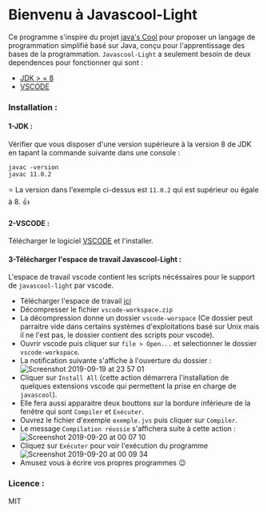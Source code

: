 # Bienvenu à Javascool-Light
Ce programme s'inspire du projet [java's Cool](javascool.gforge.inria.fr) pour proposer un langage de programmation simplifié basé sur Java, conçu pour l'apprentissage des bases de la programmation.
`Javascool-Light` a seulement besoin de deux dependences pour fonctionner qui sont :
 - [JDK > = 8](http://openjdk.java.net/install/)
 - [VSCODE](https://code.visualstudio.com/)
### Installation :
#### 1-JDK :
 Vérifier que vous disposer d'une version supérieure à la version 8 de JDK en tapant la commande suivante dans une console :
 ```
javac -version
javac 11.0.2
```
 :star: La version dans l'exemple ci-dessus est `11.0.2` qui est supérieur ou égale à 8. :thumbsup:
#### 2-VSCODE :
Télécharger le logiciel [VSCODE](https://code.visualstudio.com) et l'installer.
#### 3-Télécharger l'espace de travail Javascool-Light :
L'espace de travail vscode contient les scripts nécéssaires pour le support de `javascool-light` par vscode.
- Télécharger l'espace de travail [ici](https://github.com/Meshredded/javascool-light/raw/vs-tasks-version/vscode-workspace.zip)
- Décompresser le fichier `vscode-workspace.zip`
- La décompression donne un dossier `vscode-worspace` (Ce dossier peut parraitre vide dans certains systèmes d'exploitations basé sur Unix mais il ne l'est pas, le dossier contient des scripts pour vscode).
- Ouvrir vscode puis cliquer sur `file > Open...` et selectionner le dossier `vscode-workspace`.
- La notification suivante s'affiche à l'ouverture du dossier :
![Screenshot 2019-09-19 at 23 57 01](https://user-images.githubusercontent.com/10856604/65284221-39bfca00-db39-11e9-9183-9f8479a92e54.png)
- Cliquer sur `Install All` (cette action démarrera l'installation de quelques extensions vscode qui permettent la prise en charge de `javascool`).
- Elle fera aussi apparaitre deux bouttons sur la bordure inférieure de la fenêtre qui sont `Compiler` et `Exécuter`.
- Ouvrez le fichier d'exemple `exemple.jvs` puis cliquer sur `Compiler`.
- Le message `Compilation réussie` s'affichera suite à cette action :
![Screenshot 2019-09-20 at 00 07 10](https://user-images.githubusercontent.com/10856604/65284718-b1422900-db3a-11e9-9205-a6c1248de1b0.png)
- Cliquez sur `Exécuter` pour voir l'exécution du programme
![Screenshot 2019-09-20 at 00 09 34](https://user-images.githubusercontent.com/10856604/65284791-f6665b00-db3a-11e9-878b-91ea3df8392c.png)
- Amusez vous à écrire vos propres programmes :wink:

### Licence :
MIT
